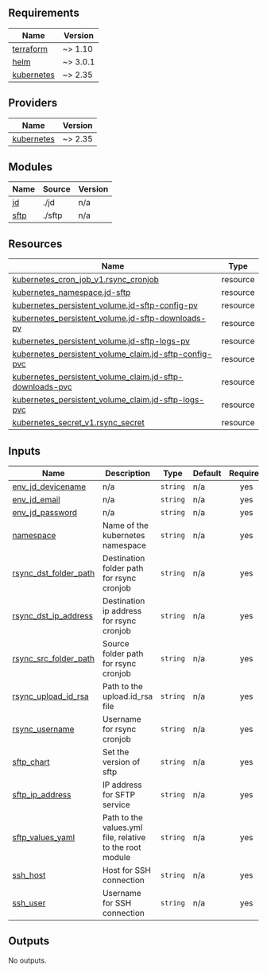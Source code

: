 <!-- BEGIN_TF_DOCS -->
## Requirements

| Name | Version |
|------|---------|
| <a name="requirement_terraform"></a> [terraform](#requirement\_terraform) | ~> 1.10 |
| <a name="requirement_helm"></a> [helm](#requirement\_helm) | ~> 3.0.1 |
| <a name="requirement_kubernetes"></a> [kubernetes](#requirement\_kubernetes) | ~> 2.35 |

## Providers

| Name | Version |
|------|---------|
| <a name="provider_kubernetes"></a> [kubernetes](#provider\_kubernetes) | ~> 2.35 |

## Modules

| Name | Source | Version |
|------|--------|---------|
| <a name="module_jd"></a> [jd](#module\_jd) | ./jd | n/a |
| <a name="module_sftp"></a> [sftp](#module\_sftp) | ./sftp | n/a |

## Resources

| Name | Type |
|------|------|
| [kubernetes_cron_job_v1.rsync_cronjob](https://registry.terraform.io/providers/hashicorp/kubernetes/latest/docs/resources/cron_job_v1) | resource |
| [kubernetes_namespace.jd-sftp](https://registry.terraform.io/providers/hashicorp/kubernetes/latest/docs/resources/namespace) | resource |
| [kubernetes_persistent_volume.jd-sftp-config-pv](https://registry.terraform.io/providers/hashicorp/kubernetes/latest/docs/resources/persistent_volume) | resource |
| [kubernetes_persistent_volume.jd-sftp-downloads-pv](https://registry.terraform.io/providers/hashicorp/kubernetes/latest/docs/resources/persistent_volume) | resource |
| [kubernetes_persistent_volume.jd-sftp-logs-pv](https://registry.terraform.io/providers/hashicorp/kubernetes/latest/docs/resources/persistent_volume) | resource |
| [kubernetes_persistent_volume_claim.jd-sftp-config-pvc](https://registry.terraform.io/providers/hashicorp/kubernetes/latest/docs/resources/persistent_volume_claim) | resource |
| [kubernetes_persistent_volume_claim.jd-sftp-downloads-pvc](https://registry.terraform.io/providers/hashicorp/kubernetes/latest/docs/resources/persistent_volume_claim) | resource |
| [kubernetes_persistent_volume_claim.jd-sftp-logs-pvc](https://registry.terraform.io/providers/hashicorp/kubernetes/latest/docs/resources/persistent_volume_claim) | resource |
| [kubernetes_secret_v1.rsync_secret](https://registry.terraform.io/providers/hashicorp/kubernetes/latest/docs/resources/secret_v1) | resource |

## Inputs

| Name | Description | Type | Default | Required |
|------|-------------|------|---------|:--------:|
| <a name="input_env_jd_devicename"></a> [env\_jd\_devicename](#input\_env\_jd\_devicename) | n/a | `string` | n/a | yes |
| <a name="input_env_jd_email"></a> [env\_jd\_email](#input\_env\_jd\_email) | n/a | `string` | n/a | yes |
| <a name="input_env_jd_password"></a> [env\_jd\_password](#input\_env\_jd\_password) | n/a | `string` | n/a | yes |
| <a name="input_namespace"></a> [namespace](#input\_namespace) | Name of the kubernetes namespace | `string` | n/a | yes |
| <a name="input_rsync_dst_folder_path"></a> [rsync\_dst\_folder\_path](#input\_rsync\_dst\_folder\_path) | Destination folder path for rsync cronjob | `string` | n/a | yes |
| <a name="input_rsync_dst_ip_address"></a> [rsync\_dst\_ip\_address](#input\_rsync\_dst\_ip\_address) | Destination ip address for rsync cronjob | `string` | n/a | yes |
| <a name="input_rsync_src_folder_path"></a> [rsync\_src\_folder\_path](#input\_rsync\_src\_folder\_path) | Source folder path for rsync cronjob | `string` | n/a | yes |
| <a name="input_rsync_upload_id_rsa"></a> [rsync\_upload\_id\_rsa](#input\_rsync\_upload\_id\_rsa) | Path to the upload.id\_rsa file | `string` | n/a | yes |
| <a name="input_rsync_username"></a> [rsync\_username](#input\_rsync\_username) | Username for rsync cronjob | `string` | n/a | yes |
| <a name="input_sftp_chart"></a> [sftp\_chart](#input\_sftp\_chart) | Set the version of sftp | `string` | n/a | yes |
| <a name="input_sftp_ip_address"></a> [sftp\_ip\_address](#input\_sftp\_ip\_address) | IP address for SFTP service | `string` | n/a | yes |
| <a name="input_sftp_values_yaml"></a> [sftp\_values\_yaml](#input\_sftp\_values\_yaml) | Path to the values.yml file, relative to the root module | `string` | n/a | yes |
| <a name="input_ssh_host"></a> [ssh\_host](#input\_ssh\_host) | Host for SSH connection | `string` | n/a | yes |
| <a name="input_ssh_user"></a> [ssh\_user](#input\_ssh\_user) | Username for SSH connection | `string` | n/a | yes |

## Outputs

No outputs.
<!-- END_TF_DOCS -->